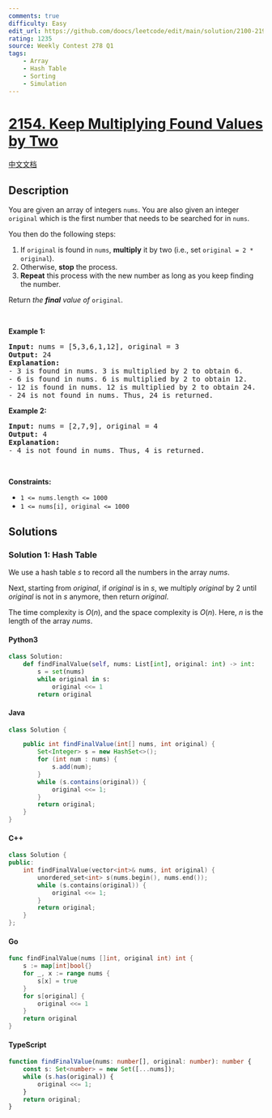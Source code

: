 ```yaml
---
comments: true
difficulty: Easy
edit_url: https://github.com/doocs/leetcode/edit/main/solution/2100-2199/2154.Keep%20Multiplying%20Found%20Values%20by%20Two/README_EN.md
rating: 1235
source: Weekly Contest 278 Q1
tags:
    - Array
    - Hash Table
    - Sorting
    - Simulation
---
```


<!-- problem:start -->

# [2154. Keep Multiplying Found Values by Two](https://leetcode.com/problems/keep-multiplying-found-values-by-two)

[中文文档](/solution/2100-2199/2154.Keep%20Multiplying%20Found%20Values%20by%20Two/README.md)

## Description

<!-- description:start -->

<p>You are given an array of integers <code>nums</code>. You are also given an integer <code>original</code> which is the first number that needs to be searched for in <code>nums</code>.</p>

<p>You then do the following steps:</p>

<ol>
	<li>If <code>original</code> is found in <code>nums</code>, <strong>multiply</strong> it by two (i.e., set <code>original = 2 * original</code>).</li>
	<li>Otherwise, <strong>stop</strong> the process.</li>
	<li><strong>Repeat</strong> this process with the new number as long as you keep finding the number.</li>
</ol>

<p>Return <em>the <strong>final</strong> value of </em><code>original</code>.</p>

<p>&nbsp;</p>
<p><strong class="example">Example 1:</strong></p>

<pre>
<strong>Input:</strong> nums = [5,3,6,1,12], original = 3
<strong>Output:</strong> 24
<strong>Explanation:</strong> 
- 3 is found in nums. 3 is multiplied by 2 to obtain 6.
- 6 is found in nums. 6 is multiplied by 2 to obtain 12.
- 12 is found in nums. 12 is multiplied by 2 to obtain 24.
- 24 is not found in nums. Thus, 24 is returned.
</pre>

<p><strong class="example">Example 2:</strong></p>

<pre>
<strong>Input:</strong> nums = [2,7,9], original = 4
<strong>Output:</strong> 4
<strong>Explanation:</strong>
- 4 is not found in nums. Thus, 4 is returned.
</pre>

<p>&nbsp;</p>
<p><strong>Constraints:</strong></p>

<ul>
	<li><code>1 &lt;= nums.length &lt;= 1000</code></li>
	<li><code>1 &lt;= nums[i], original &lt;= 1000</code></li>
</ul>

<!-- description:end -->

## Solutions

<!-- solution:start -->

### Solution 1: Hash Table

We use a hash table $\textit{s}$ to record all the numbers in the array $\textit{nums}$.

Next, starting from $\textit{original}$, if $\textit{original}$ is in $\textit{s}$, we multiply $\textit{original}$ by $2$ until $\textit{original}$ is not in $\textit{s}$ anymore, then return $\textit{original}$.

The time complexity is $O(n)$, and the space complexity is $O(n)$. Here, $n$ is the length of the array $\textit{nums}$.

<!-- tabs:start -->

#### Python3

```python
class Solution:
    def findFinalValue(self, nums: List[int], original: int) -> int:
        s = set(nums)
        while original in s:
            original <<= 1
        return original
```

#### Java

```java
class Solution {

    public int findFinalValue(int[] nums, int original) {
        Set<Integer> s = new HashSet<>();
        for (int num : nums) {
            s.add(num);
        }
        while (s.contains(original)) {
            original <<= 1;
        }
        return original;
    }
}
```

#### C++

```cpp
class Solution {
public:
    int findFinalValue(vector<int>& nums, int original) {
        unordered_set<int> s(nums.begin(), nums.end());
        while (s.contains(original)) {
            original <<= 1;
        }
        return original;
    }
};
```

#### Go

```go
func findFinalValue(nums []int, original int) int {
	s := map[int]bool{}
	for _, x := range nums {
		s[x] = true
	}
	for s[original] {
		original <<= 1
	}
	return original
}
```

#### TypeScript

```ts
function findFinalValue(nums: number[], original: number): number {
    const s: Set<number> = new Set([...nums]);
    while (s.has(original)) {
        original <<= 1;
    }
    return original;
}
```

<!-- tabs:end -->

<!-- solution:end -->

<!-- problem:end -->
